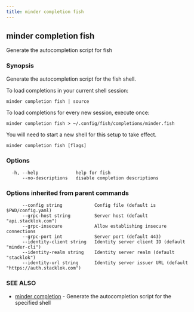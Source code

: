 ```yaml
---
title: minder completion fish
---
```

## minder completion fish

Generate the autocompletion script for fish

### Synopsis

Generate the autocompletion script for the fish shell.

To load completions in your current shell session:

	minder completion fish | source

To load completions for every new session, execute once:

	minder completion fish > ~/.config/fish/completions/minder.fish

You will need to start a new shell for this setup to take effect.


```
minder completion fish [flags]
```

### Options

```
  -h, --help              help for fish
      --no-descriptions   disable completion descriptions
```

### Options inherited from parent commands

```
      --config string            Config file (default is $PWD/config.yaml)
      --grpc-host string         Server host (default "api.stacklok.com")
      --grpc-insecure            Allow establishing insecure connections
      --grpc-port int            Server port (default 443)
      --identity-client string   Identity server client ID (default "minder-cli")
      --identity-realm string    Identity server realm (default "stacklok")
      --identity-url string      Identity server issuer URL (default "https://auth.stacklok.com")
```

### SEE ALSO

* [minder completion](minder_completion.md)	 - Generate the autocompletion script for the specified shell

